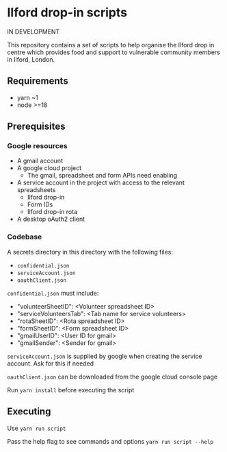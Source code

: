# Ilford drop-in scripts

IN DEVELOPMENT

This repository contains a set of scripts to help organise the Ilford drop in centre which provides food and support to vulnerable community members in Ilford, London.

## Requirements

- yarn ~1
- node >=18

## Prerequisites

### Google resources

- A gmail account
- A google cloud project
  - The gmail, spreadsheet and form APIs need enabling
- A service account in the project with access to the relevant spreadsheets
  - Ilford drop-in
  - Form IDs
  - Ilford drop-in rota
- A desktop oAuth2 client

### Codebase

A secrets directory in this directory with the following files:

- `confidential.json`
- `serviceAccount.json`
- `oauthClient.json`

`confidential.json` must include:

- "volunteerSheetID": \<Volunteer spreadsheet ID\>
- "serviceVolunteersTab": \<Tab name for service volunteers\>
- "rotaSheetID": \<Rota spreadsheet ID\>
- "formSheetID": \<Form spreadsheet ID\>
- "gmailUserID": \<User ID for gmail\>
- "gmailSender": \<Sender for gmail\>

`serviceAccount.json` is supplied by google when creating the service account. Ask for this if needed

`oauthClient.json` can be downloaded from the google cloud console page

Run `yarn install` before executing the script

## Executing

Use `yarn run script`

Pass the help flag to see commands and options `yarn run script --help`
